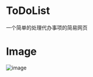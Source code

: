 # ToDoList
一个简单的处理代办事项的简易网页
# Image
![image](https://user-images.githubusercontent.com/92011625/143986267-f3e05325-4754-46b2-a1fd-ec8510222ff7.png)

